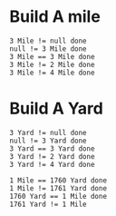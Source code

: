 Build A mile
=============

```
3 Mile != null done
null != 3 Mile done
3 Mile == 3 Mile done
3 Mile != 2 Mile done
3 Mile != 4 Mile done
```


Build A Yard
============

```
3 Yard != null done
null != 3 Yard done
3 Yard == 3 Yard done
3 Yard != 2 Yard done
3 Yard != 4 Yard done

1 Mile == 1760 Yard done
1 Mile != 1761 Yard done
1760 Yard == 1 Mile done
1761 Yard != 1 Mile
```
